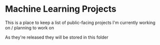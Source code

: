 # Machine Learning Projects

This is a place to keep a list of public-facing projects I'm currently working on / planning to work on

As they're released they will be stored in this folder
